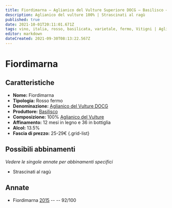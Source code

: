 ```yaml
---
title: Fiordimarna – Aglianico del Vulture Superiore DOCG – Basilisco – Basilicata (IT) – 25-29€ – 5★
description: Aglianico del vulture 100% | Strascinati al ragù
published: true
date: 2021-10-01T20:11:01.671Z
tags: vino, italia, rosso, basilicata, varietale, fermo, Vitigni | Aglianico del Vulture, Valutazioni | 5 stelle, Prezzi | 25-29€, Strascinati al ragù
editor: markdown
dateCreated: 2021-09-30T08:13:22.567Z
---
```


# Fiordimarna

## Caratteristiche
- **Nome:** Fiordimarna
- **Tipologia:** Rosso fermo 
- **Denominazione:** [Aglianico del Vulture DOCG](/denominazioni/Italia/Basilicata/DOCG/Aglianico-del-Vulture-Superiore)
- **Produttore:** [Basilisco](/produttori/Italia/Basilicata/Basilisco) 
- **Composizione:** 100% [Aglianico del Vulture](/vitigni/Italia/bacca-nera/aglianico-del-vulture)
- **Affinamento:** 12 mesi in legno e 36 in bottiglia
- **Alcol:** 13.5%
- **Fascia di prezzo:** 25-29€
{.grid-list}


> 
## Possibili abbinamenti
*Vedere le singole annate per abbinamenti specifici*

- Strascinati al ragù

## Annate
- Fiordimarna [2015](/vini/Italia/Basilicata/Basilisco/Fiordimarna/2015) -- <span class="star-5"></span> -- 92/100 
